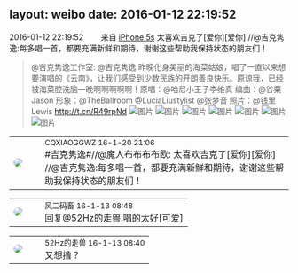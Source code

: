 layout: weibo
date: 2016-01-12 22:19:52
---
<meta name="referrer" content="no-referrer" />

2016-01-12 22:19:52  &nbsp;&nbsp;&nbsp;&nbsp;&nbsp;&nbsp; 来自 <a href="sinaweibo://customweibosource" rel="nofollow">iPhone 5s</a>
太喜欢吉克了[爱你][爱你] //@吉克隽逸:每多唱一首，都要充满新鲜和期待，谢谢这些帮助我保持状态的朋友们！
>  @吉克隽逸工作室: @吉克隽逸 昨晚化身美丽的海菜姑娘，唱了一直以来想要演唱的《云南》，让我们感受到少数民族的开朗善良快乐。原谅我，已经被海菜腔洗脑一晚啊啊啊啊啊！原唱：@哈尼小王子李维真 编曲：@谷粟Jason 形象：@TheBallroom @LuciaLiustylist @张梦音 照片：@钱里Lewis http://t.cn/R49rpNd ​​​
>  ![图片](https://ww2.sinaimg.cn/large/cc601826jw1ezu9n2c7rpj21f424ob2b.jpg)
>  ![图片](https://ww4.sinaimg.cn/large/cc601826jw1ezu9n8631xj21f424o1l0.jpg)
>  ![图片](https://ww4.sinaimg.cn/large/cc601826jw1ezu9o5sku9j21f424onpf.jpg)
>  ![图片](https://ww2.sinaimg.cn/large/cc601826jw1ezu9obgi6nj21f424ox6r.jpg)
>  ![图片](https://ww4.sinaimg.cn/large/cc601826jw1ezu9ofwj2mj21f424oe83.jpg)
>  ![图片](https://ww1.sinaimg.cn/large/cc601826jw1ezu9mwhkn0j21f424onpf.jpg)
>  ![图片](https://ww2.sinaimg.cn/large/cc601826jw1ezu9ok075qj21f424onpf.jpg)

<table style="width: 100%;">
  <tr>
    <td style="width: 40px;"><img style="border-radius:50%" src="https://tva1.sinaimg.cn/crop.816.101.1066.1066.50/c0501704jw8f8wwk8lg7mj21hc0xcqco.jpg?KID=imgbed,tva&Expires=1624466937&ssig=xoGV%2FPjeha"></td>
    <td colspan="2"><small>CQXIAOGGWZ 16-1-20 21:06</small><br/>#吉克隽逸#//@魔人布布布布欧: 太喜欢吉克了[爱你][爱你] //@吉克隽逸:每多唱一首，都要充满新鲜和期待，谢谢这些帮助我保持状态的朋友们！</td>
  </tr>
</table>

<table style="width: 100%;">
  <tr>
    <td style="width: 40px;"><img style="border-radius:50%" src="https://tva3.sinaimg.cn/crop.0.0.639.639.50/6d2a6003jw8f3idy69w2gj20hs0hrt9g.jpg?KID=imgbed,tva&Expires=1624466937&ssig=YOooQ4C9a4"></td>
    <td colspan="2"><small>风二码畜 16-1-13 08:48</small><br/>回复@52Hz的走兽:唱的太好[可爱]</td>
  </tr>
</table>

<table style="width: 100%;">
  <tr>
    <td style="width: 40px;"><img style="border-radius:50%" src="https://tva4.sinaimg.cn/crop.0.0.180.180.50/8beaf773jw1e8qgp5bmzyj2050050aa8.jpg?KID=imgbed,tva&Expires=1624466937&ssig=Qx9QKjW9o6"></td>
    <td colspan="2"><small>52Hz的走兽 16-1-13 08:40</small><br/>又想撸？</td>
  </tr>
</table>
